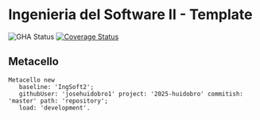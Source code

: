 # Ingenieria del Software II - Template

![GHA Status](https://github.com/uca-argentina/2025-sprinters/actions/workflows/GHA.yml/badge.svg)
[![Coverage Status](https://coveralls.io/repos/github/josehuidobro1/2025-huidobro/badge.svg?branch=master)](https://coveralls.io/github/josehuidobro1/2025-huidobro?branch=master)


## Metacello

```smalltalk
Metacello new
   baseline: 'IngSoft2';
   githubUser: 'josehuidobro1' project: '2025-huidobro' commitish: 'master' path: 'repository';
   load: 'development'.
```
